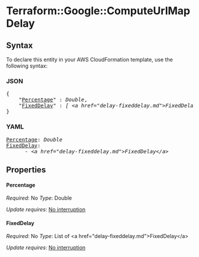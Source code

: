 # Terraform::Google::ComputeUrlMap Delay

## Syntax

To declare this entity in your AWS CloudFormation template, use the following syntax:

### JSON

<pre>
{
    "<a href="#percentage" title="Percentage">Percentage</a>" : <i>Double</i>,
    "<a href="#fixeddelay" title="FixedDelay">FixedDelay</a>" : <i>[ &lt;a href=&#34;delay-fixeddelay.md&#34;&gt;FixedDelay&lt;/a&gt;, ... ]</i>
}
</pre>

### YAML

<pre>
<a href="#percentage" title="Percentage">Percentage</a>: <i>Double</i>
<a href="#fixeddelay" title="FixedDelay">FixedDelay</a>: <i>
      - &lt;a href=&#34;delay-fixeddelay.md&#34;&gt;FixedDelay&lt;/a&gt;</i>
</pre>

## Properties

#### Percentage

_Required_: No
_Type_: Double

_Update requires_: [No interruption](https://docs.aws.amazon.com/AWSCloudFormation/latest/UserGuide/using-cfn-updating-stacks-update-behaviors.html#update-no-interrupt)

#### FixedDelay

_Required_: No
_Type_: List of &lt;a href=&#34;delay-fixeddelay.md&#34;&gt;FixedDelay&lt;/a&gt;

_Update requires_: [No interruption](https://docs.aws.amazon.com/AWSCloudFormation/latest/UserGuide/using-cfn-updating-stacks-update-behaviors.html#update-no-interrupt)

